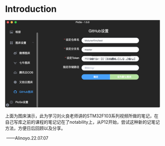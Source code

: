 # Introduction

![setup_github](https://raw.githubusercontent.com/Alinoyo/mypicturebed/main/setup_github.png)

上面为图床演示，此为学习刘火良老师讲的STM32F103系列视频所做的笔记，在自己写库之前的课程的笔记记在了notability上，从P12开始，尝试这种新的记笔记方法，方便日后回顾以及分享。

​                                                                                                       ——Alinoyo.22.07.07
